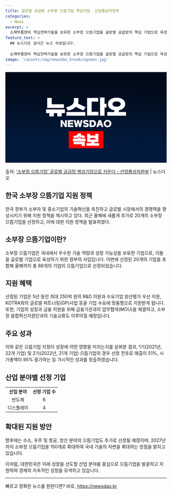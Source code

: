 ```yaml
---
title: 글로벌 공급망 소부장 으뜸기업 핵심기업  산업통상자원부
categories:
  - News
excerpt: >
  소재부품장비 핵심전략기술을 보유한 소부장 으뜸기업을 글로벌 공급망의 핵심 기업으로 육성한다. 이를 위해 기술…
feature_text: >
  ## 뉴스다오 실시간 뉴스 속보입니다.

  소재부품장비 핵심전략기술을 보유한 소부장 으뜸기업을 글로벌 공급망의 핵심 기업으로 육성한다. 이를 위해 기술…
image: '/assets/img/newsdao_breakingnews.jpg'
---
```


![뉴스다오 속보](/assets/img/newsdao_breakingnews.jpg)

<p>출처: <a href="https://newsdao.kr/3766" rel="dofollow">‘소부장 으뜸기업’ 글로벌 공급망 핵심기업으로 키운다 - 산업통상자원부</a> | 뉴스다오</p>

<h2 data-ke-size="size26">한국 소부장 으뜸기업 지원 정책</h2>
<p data-ke-size="size16">한국 정부가 소부자 및 중소기업의 기술혁신을 촉진하고 글로벌 시장에서의 경쟁력을 향상시키기 위해 지원 정책을 제시하고 있다. 최근 올해에 새롭게 추가로 20개의 소부장 으뜸기업을 선정하고, 이에 대한 지원 정책을 발표하였다.</p>

<h2 data-ke-size="size24">소부장 으뜸기업이란?</h2>
<p data-ke-size="size16">소부장 으뜸기업은 국내에서 우수한 기술 역량과 성장 가능성을 보유한 기업으로, 이들을 글로벌 기업으로 육성하기 위한 정부의 사업입니다. 이번에 선정된 20개의 기업을 포함해 올해까지 총 86개의 기업이 으뜸기업으로 선정되었습니다.</p>

<h2 data-ke-size="size24">지원 혜택</h2>
<p data-ke-size="size16">선정된 기업은 5년 동안 최대 250억 원의 R&D 지원과 수요기업 양산평가 우선 지원, KOTRA와의 글로벌 파트너링(GP)사업 등을 기업 수요에 맞춤형으로 지원받게 됩니다. 또한, 기업의 성장과 금융 지원을 위해 금융기관과의 업무협약(MOU)을 체결하고, 소부장 융합혁신지원단과의 기술교류도 이루어질 예정입니다.</p>

<h2 data-ke-size="size24">주요 성과</h2>
<p data-ke-size="size16">이와 같은 으뜸기업 지정이 성장에 어떤 영향을 미치는지를 살펴본 결과, 1기(2021년, 22개 기업) 및 2기(2022년, 21개 기업) 으뜸기업의 경우 선정 전후로 매출이 51%, 시가총액이 95% 증가하는 등 가시적인 성과를 창출하였습니다.</p>

<h2 data-ke-size="size24">산업 분야별 선정 기업</h2>
<table>
	<tr>
		<td style="text-align: center; height: 17px;"><b>산업 분야</b></td>
		<td style="text-align: center; height: 17px;"><b>선정 기업 수</b></td>
	</tr>
	<tr>
		<td style="text-align: center; height: 17px;">반도체</td>
		<td style="text-align: center; height: 17px;">6</td>
	</tr>
	<tr>
		<td style="text-align: center; height: 17px;">디스플레이</td>
		<td style="text-align: center; height: 17px;">4</td>
	</tr>
</table>

<h2 data-ke-size="size24">확대된 지원 방안</h2>
<p data-ke-size="size16">향후에는 수소, 우주 및 항공, 방산 분야의 으뜸기업도 추가로 선정될 예정이며, 2027년까지 소부장 으뜸기업을 150개로 확대하여 국내 기술의 저변을 확대하는 방침을 밝히고 있습니다.</p>

<p data-ke-size="size16">이처럼, 대한민국은 미래 성장을 선도할 산업 분야를 중심으로 으뜸기업을 발굴하고 지원하여 경제의 지속적인 성장을 모색하고 있습니다.</p>

<hr> 

빠르고 정확한 뉴스를 원한다면? 바로, <a href="https://newsdao.kr" rel="dofollow">https://newsdao.kr</a>


